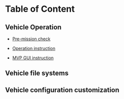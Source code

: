 # Table of Content
## Vehicle Operation
- [Pre-mission check](https://github.com/GSO-soslab/sosl_auv_manual/blob/main/vehicle_operation/1_pre-mission_check.md)

- [Operation instruction](https://github.com/GSO-soslab/sosl_auv_manual/blob/main/vehicle_operation/2_operation.md)

- [MVP GUI instruction]()

## Vehicle file systems


## Vehicle configuration customization


